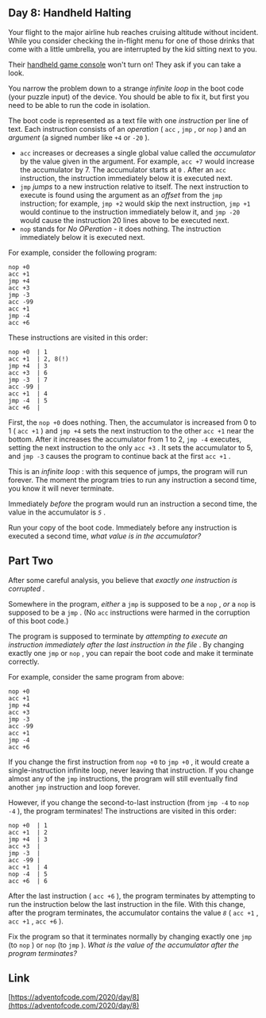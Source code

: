 ## Day 8: Handheld Halting

Your flight to the major airline hub reaches cruising altitude without incident. While you consider checking the in-flight menu for one of those drinks that come with a little umbrella, you are interrupted by the kid sitting next to you.

Their [handheld game console](https://en.wikipedia.org/wiki/Handheld_game_console) won't turn on! They ask if you can take a look.

You narrow the problem down to a strange _infinite loop_ in the boot code (your puzzle input) of the device. You should be able to fix it, but first you need to be able to run the code in isolation.

The boot code is represented as a text file with one _instruction_ per line of text. Each instruction consists of an _operation_ ( `acc` , `jmp` , or `nop` ) and an _argument_ (a signed number like `+4` or `-20` ).

- `acc` increases or decreases a single global value called the _accumulator_ by the value given in the argument. For example, `acc +7` would increase the accumulator by 7. The accumulator starts at `0` . After an `acc` instruction, the instruction immediately below it is executed next.
- `jmp` _jumps_ to a new instruction relative to itself. The next instruction to execute is found using the argument as an _offset_ from the `jmp` instruction; for example, `jmp +2` would skip the next instruction, `jmp +1` would continue to the instruction immediately below it, and `jmp -20` would cause the instruction 20 lines above to be executed next.
- `nop` stands for _No OPeration_ - it does nothing. The instruction immediately below it is executed next.

For example, consider the following program:

```
nop +0
acc +1
jmp +4
acc +3
jmp -3
acc -99
acc +1
jmp -4
acc +6
```

These instructions are visited in this order:

```
nop +0  | 1
acc +1  | 2, 8(!)
jmp +4  | 3
acc +3  | 6
jmp -3  | 7
acc -99 |
acc +1  | 4
jmp -4  | 5
acc +6  |
```

First, the `nop +0` does nothing. Then, the accumulator is increased from 0 to 1 ( `acc +1` ) and `jmp +4` sets the next instruction to the other `acc +1` near the bottom. After it increases the accumulator from 1 to 2, `jmp -4` executes, setting the next instruction to the only `acc +3` . It sets the accumulator to 5, and `jmp -3` causes the program to continue back at the first `acc +1` .

This is an _infinite loop_ : with this sequence of jumps, the program will run forever. The moment the program tries to run any instruction a second time, you know it will never terminate.

Immediately _before_ the program would run an instruction a second time, the value in the accumulator is _`5`_ .

Run your copy of the boot code. Immediately before any instruction is executed a second time, _what value is in the accumulator?_

## Part Two

After some careful analysis, you believe that _exactly one instruction is corrupted_ .

Somewhere in the program, _either_ a `jmp` is supposed to be a `nop` , _or_ a `nop` is supposed to be a `jmp` . (No `acc` instructions were harmed in the corruption of this boot code.)

The program is supposed to terminate by _attempting to execute an instruction immediately after the last instruction in the file_ . By changing exactly one `jmp` or `nop` , you can repair the boot code and make it terminate correctly.

For example, consider the same program from above:

```
nop +0
acc +1
jmp +4
acc +3
jmp -3
acc -99
acc +1
jmp -4
acc +6
```

If you change the first instruction from `nop +0` to `jmp +0` , it would create a single-instruction infinite loop, never leaving that instruction. If you change almost any of the `jmp` instructions, the program will still eventually find another `jmp` instruction and loop forever.

However, if you change the second-to-last instruction (from `jmp -4` to `nop -4` ), the program terminates! The instructions are visited in this order:

```
nop +0  | 1
acc +1  | 2
jmp +4  | 3
acc +3  |
jmp -3  |
acc -99 |
acc +1  | 4
nop -4  | 5
acc +6  | 6
```

After the last instruction ( `acc +6` ), the program terminates by attempting to run the instruction below the last instruction in the file. With this change, after the program terminates, the accumulator contains the value _`8`_ ( `acc +1` , `acc +1` , `acc +6` ).

Fix the program so that it terminates normally by changing exactly one `jmp` (to `nop` ) or `nop` (to `jmp` ). _What is the value of the accumulator after the program terminates?_

## Link

[https://adventofcode.com/2020/day/8](https://adventofcode.com/2020/day/8)
